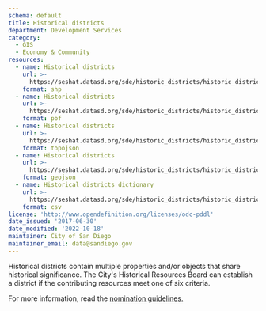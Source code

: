 ```yaml
---
schema: default
title: Historical districts
department: Development Services
category:
  - GIS
  - Economy & Community
resources:
  - name: Historical districts
    url: >-
      https://seshat.datasd.org/sde/historic_districts/historic_districts_datasd.zip
    format: shp
  - name: Historical districts
    url: >-
      https://seshat.datasd.org/sde/historic_districts/historic_districts_datasd.pbf
    format: pbf
  - name: Historical districts
    url: >-
      https://seshat.datasd.org/sde/historic_districts/historic_districts_datasd.topo.json
    format: topojson
  - name: Historical districts
    url: >-
      https://seshat.datasd.org/sde/historic_districts/historic_districts_datasd.geojson
    format: geojson
  - name: Historical districts dictionary
    url: >-
      https://seshat.datasd.org/sde/historic_districts/historic_districts_dictionary_datasd.csv
    format: csv
license: 'http://www.opendefinition.org/licenses/odc-pddl'
date_issued: '2017-06-30'
date_modified: '2022-10-18'
maintainer: City of San Diego
maintainer_email: data@sandiego.gov
---
```

Historical districts contain multiple properties and/or objects that share historical significance. The City's Historical Resources Board can establish a district if the contributing resources meet one of six criteria.
<!--more-->
For more information, read the <a href="https://www.sandiego.gov/sites/default/files/legacy//planning/programs/historical/pdf/111027districtpolicy41.pdf" target="_blank" rel="noopener">nomination guidelines.</a>
